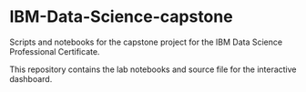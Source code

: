 # IBM-Data-Science-capstone

Scripts and notebooks for the capstone project for the IBM Data Science Professional Certificate.

This repository contains the lab notebooks and source file for the interactive dashboard.
